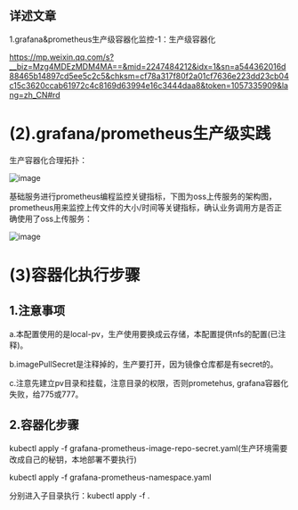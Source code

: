 ## 详述文章

1.grafana&prometheus生产级容器化监控-1：生产级容器化

https://mp.weixin.qq.com/s?__biz=Mzg4MDEzMDM4MA==&mid=2247484212&idx=1&sn=a544362016d88465b14897cd5ee5c2c5&chksm=cf78a317f80f2a01cf7636e223dd23cb04c15c3620ccab61972c4c8169d63994e16c3444daa8&token=1057335909&lang=zh_CN#rd

# (2).grafana/prometheus生产级实践

生产容器化合理拓扑：

![image](https://github.com/hepyu/k8s-app-config/blob/master/product/standard/grafana-prometheus-pro/images/grafana-prometheus%E7%94%9F%E4%BA%A7%E7%BA%A7%E5%AE%9E%E8%B7%B5.jpg)

基础服务进行prometheus编程监控关键指标，下图为oss上传服务的架构图，prometheus用来监控上传文件的大小/时间等关键指标，确认业务调用方是否正确使用了oss上传服务：

![image](https://github.com/hepyu/k8s-app-config/blob/master/product/standard/grafana-prometheus-pro/images/caf-cdn%E6%96%B9%E6%A1%88.jpg)

# (3)容器化执行步骤

## 1.注意事项

a.本配置使用的是local-pv，生产使用要换成云存储，本配置提供nfs的配置(已注释)。

b.imagePullSecret是注释掉的，生产要打开，因为镜像仓库都是有secret的。

c.注意先建立pv目录和挂载，注意目录的权限，否则prometehus, grafana容器化失败，给775或777。

## 2.容器化步骤

kubectl apply -f grafana-prometheus-image-repo-secret.yaml(生产环境需要改成自己的秘钥，本地部署不要执行)

kubectl apply -f grafana-prometheus-namespace.yaml

分别进入子目录执行：kubectl apply -f .
